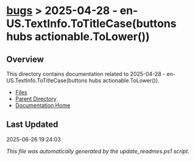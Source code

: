 # [bugs](../) > 2025-04-28 - en-US.TextInfo.ToTitleCase(buttons hubs actionable.ToLower())

## Overview
This directory contains documentation related to 2025-04-28 - en-US.TextInfo.ToTitleCase(buttons hubs actionable.ToLower()).

- [Files](#files)
- [Parent Directory](../)
- [Documentation Home](../../)

## Last Updated

2025-06-26 19:24:03

*This file was automatically generated by the update_readmes.ps1 script.*
